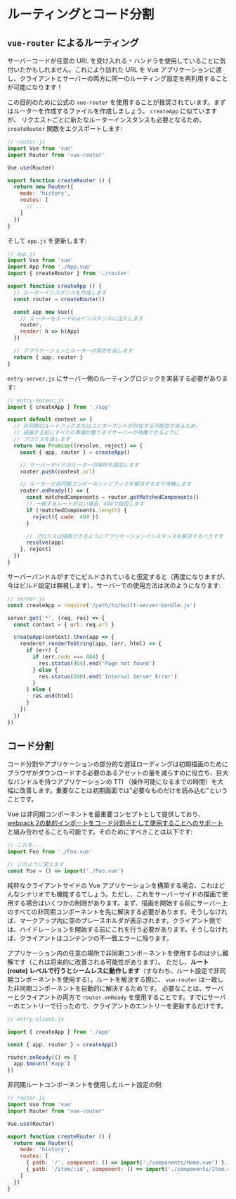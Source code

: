 # ルーティングとコード分割

## `vue-router` によるルーティング

サーバーコードが任意の URL を受け入れる `*` ハンドラを使用していることに気付いたかもしれません。これにより訪れた URL を Vue アプリケーションに渡し、クライアントとサーバーの両方に同一のルーティング設定を再利用することが可能になります！

この目的のために公式の `vue-router` を使用することが推奨されています。まずはルーターを作成するファイルを作成しましょう。 `createApp` に似ていますが、 リクエストごとに新たなルーターインスタンスも必要となるため、 `createRouter` 関数をエクスポートします:

```js
// router.js
import Vue from 'vue'
import Router from 'vue-router'

Vue.use(Router)

export function createRouter () {
  return new Router({
    mode: 'history',
    routes: [
      // ...
    ]
  })
}
```

そして `app.js` を更新します:

```js
// app.js
import Vue from 'vue'
import App from './App.vue'
import { createRouter } from './router'

export function createApp () {
  // ルーターインスタンスを作成します
  const router = createRouter()

  const app new Vue({
    // ルーターをルートVueインスタンスに注入します
    router,
    render: h => h(App)
  })

  // アプリケーションとルーターの両方を返します
  return { app, router }
}
```

`entry-server.js` にサーバー側のルーティングロジックを実装する必要があります:

```js
// entry-server.js
import { createApp } from './app'

export default context => {
  // 非同期のルートフックまたはコンポーネントが存在する可能性があるため、
  // 描画する前にすべての準備が整うまでサーバーが待機できるように
  // プロミスを返します
  return new Promise((resolve, reject) => {
    const { app, router } = createApp()

    // サーバーサイドのルーターの場所を設定します
    router.push(context.url)

    // ルーターが非同期コンポーネントとフックを解決するまで待機します
    router.onReady(() => {
      const matchedComponents = router.getMatchedComponents()
      // 一致するルートがない場合、404で拒否します
      if (!matchedComponents.length) {
        reject({ code: 404 })
      }

      // プロミスは描画できるようにアプリケーションインスタンスを解決するべきです
      resolve(app)
    }, reject)
  })
}
```

サーバーバンドルがすでにビルドされていると仮定すると（再度になりますが、今はビルド設定は無視します）、サーバーでの使用方法は次のようになります:

```js
// server.js
const createApp = require('/path/to/built-server-bundle.js')

server.get('*', (req, res) => {
  const context = { url: req.url }

  createApp(context).then(app => {
    renderer.renderToString(app, (err, html) => {
      if (err) {
        if (err.code === 404) {
          res.status(404).end('Page not found')
        } else {
          res.status(500).end('Internal Server Error')
        }
      } else {
        res.end(html)
      }
    })
  })
})
```

## コード分割

コード分割やアプリケーションの部分的な遅延ローディングは初期描画のためにブラウザがダウンロードする必要のあるアセットの量を減らすのに役立ち、巨大なバンドルを持つアプリケーションの TTI （操作可能になるまでの時間）を大幅に改善します。重要なことは初期画面では"必要なものだけを読み込む"ということです。

Vue は非同期コンポーネントを最重要コンセプトとして提供しており、 [webpack 2の動的インポートをコード分割点として使用することへのサポート](https://webpack.js.org/guides/code-splitting-async/) と組み合わせることも可能です。そのためにすべきことは以下です:

```js
// これを...
import Foo from './Foo.vue'

// このように変えます
const Foo = () => import('./Foo.vue')
```

純粋なクライアントサイドの Vue アプリケーションを構築する場合、これはどんなシナリオでも機能するでしょう。ただし、これをサーバーサイドの描画で使用する場合はいくつかの制限があります。まず、描画を開始する前にサーバー上のすべての非同期コンポーネントを先に解決する必要があります。そうしなければ、マークアップ内に空のプレースホルダが表示されます。クライアント側では、ハイドレーションを開始する前にこれを行う必要があります。そうしなければ、クライアントはコンテンツの不一致エラーに陥ります。

アプリケーション内の任意の場所で非同期コンポーネントを使用するのは少し難解です（これは将来的に改善される可能性があります）。 ただし、**ルート (route) レベルで行うとシームレスに動作します**（すなわち、ルート設定で非同期コンポーネントを使用する）。ルートを解決する際に、 `vue-router` は一致した非同期コンポーネントを自動的に解決するためです。 必要なことは、サーバーとクライアントの両方で `router.onReady` を使用することです。すでにサーバーのエントリーで行ったので、クライアントのエントリーを更新するだけです。

```js
// entry-client.js

import { createApp } from './app'

const { app, router } = createApp()

router.onReady(() => {
  app.$mount('#app')
})
```

非同期ルートコンポーネントを使用したルート設定の例:

```js
// router.js
import Vue from 'vue'
import Router from 'vue-router'

Vue.use(Router)

export function createRouter () {
  return new Router({
    mode: 'history',
    routes: [
      { path: '/', component: () => import('./components/Home.vue') },
      { path: '/item/:id', component: () => import('./components/Item.vue') }
    ]
  })
}
```
